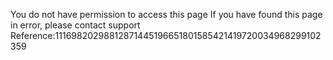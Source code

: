 You do not have permission to access this page If you have found this page in error, please contact support Reference:11169820298812871445196651801585421419720034968299102359